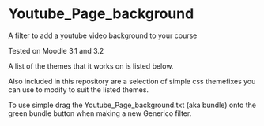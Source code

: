 # Youtube_Page_background
A filter to add a youtube video background to your course

Tested on Moodle 3.1 and 3.2

A list of the themes that it works on is listed below.

Also included in this repository are a selection of simple css themefixes you can use to modify to suit the listed themes.

To use simple drag the Youtube_Page_background.txt (aka bundle) onto the green bundle button when making a new Generico filter. 

